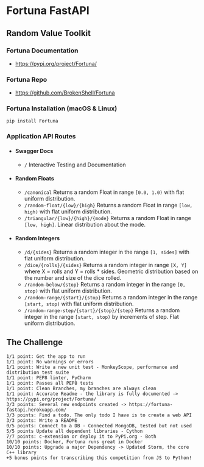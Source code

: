 # Fortuna FastAPI
## Random Value Toolkit

### Fortuna Documentation
- https://pypi.org/project/Fortuna/

### Fortuna Repo
- https://github.com/BrokenShell/Fortuna

### Fortuna Installation (macOS & Linux)
```shell
pip install Fortuna
```

### Application API Routes
- #### Swagger Docs
    - `/` Interactive Testing and Documentation

- #### Random Floats
    - `/canonical` Returns a random Float in range `[0.0, 1.0)` with flat uniform distribution.
    - `/random-float/{low}/{high}` Returns a random Float in range `[low, high)` with flat uniform distribution.
    - `/triangular/{low}/{high}/{mode}` Returns a random Float in range `[low, high]`. Linear distribution about the mode.

- #### Random Integers
    - `/d/{sides}` Returns a random integer in the range `[1, sides]` with flat uniform distribution.
    - `/dice/{rolls}/{sides}` Returns a random integer in range `[X, Y]` where X = rolls and Y = rolls * sides. Geometric distribution based on the number and size of the dice rolled.
    - `/random-below/{stop}` Returns a random integer in the range `[0, stop)` with flat uniform distribution.
    - `/random-range/{start}/{stop}` Returns a random integer in the range `[start, stop)` with flat uniform distribution.
    - `/random-range-step/{start}/{stop}/{step}` Returns a random integer in the range `[start, stop)` by increments of step. Flat uniform distribution. 

## The Challenge
```
1/1 point: Get the app to run
1/1 point: No warnings or errors
1/1 point: Write a new unit test - MonkeyScope, performance and distribution test suite
1/1 point: PEP8 linter, PyCharm
1/1 point: Passes all PEP8 tests
1/1 point: Clean Branches, my branches are always clean
1/1 point: Accurate Readme - the library is fully documented -> https://pypi.org/project/Fortuna/
3/3 points: Several new endpoints created -> https://fortuna-fastapi.herokuapp.com/
3/3 points: Find a todo. The only todo I have is to create a web API
3/3 points: Write a README
0/5 points: Connect to a DB - Connected MongoDB, tested but not used
5/5 points Update all dependent libraries - Cython
7/7 points: c-extension or deploy it to PyPi.org - Both
10/10 points: Docker, Fortuna runs great in Docker
10/10 points: Upgrade a major Dependency -> Updated Storm, the core C++ library
+5 bonus points for transcribing this competition from JS to Python!
```
